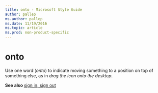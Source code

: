```yaml
---
title: onto - Microsoft Style Guide
author: pallep
ms.author: pallep
ms.date: 11/19/2016
ms.topic: article
ms.prod: non-product-specific
---
```


# onto

Use one word (*onto*) to indicate moving something to a position on top of something else, as in *drag the icon onto the desktop*.

**See also**  [sign in, sign out](/style-guide/a-z-word-list-term-collections/s/sign-in-sign-out)
